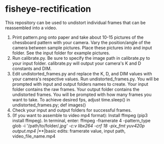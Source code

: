 # fisheye-rectification

This repository can be used to undistort individual frames that can be reassembled into a video.

1. Print pattern.png onto paper and take about 10-15 pictures of the chessboard pattern with your camera. Vary the position/angle of the camera between sample pictures. Place these pictures into and input folder. See the input folder for example pictures.
2. Run calibrate.py. Be sure to specify the image path in calibrate.py to your input folder. calibrate.py will output your camera's K and D constants and DIM.
3. Edit undistorted_frames.py and replace the K, D, and DIM values with your camera's respective values. Run undistorted_frames.py. You will be prompted with input and output folders names to create. Your input folder contains the raw frames. Your output folder contains the undistorted frames. You will be prompted with how many frames you want to take. To achieve desired fps, adjust time.sleep() in undistorted_frames.py; def images()
4. Check your input and output folders for successful frames.
5. (If you want to assemble to video mp4 format): Install ffmpeg (pip3 install ffmpeg). In terminal, enter: ffmpeg -framerate 4 -pattern_type glob -i '/path/to/folder/*.jpg' -c:v libx264 -crf 18 -pix_fmt yuv420p output.mp4            |***|basic edits: framerate value, input path, video_file_name.mp4
